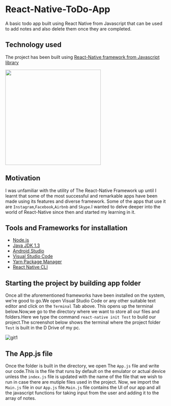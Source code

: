 # React-Native-ToDo-App
A basic todo app built using React Native from Javascript that can be used to add notes and also delete them once they are completed.
## Technology used
The project has been built using [React-Native framework from Javascript library](https://reactnative.dev/)

<img src="https://upload.wikimedia.org/wikipedia/commons/1/18/React_Native_Logo.png" width="300">

## Motivation
I was unfamiliar with the utility of The React-Native Framework up until I learnt that some of the most successful and remarkable apps have been made using its features and diverse framework. Some of the apps that use it are `Instagram`,`Facebook`,`Airbnb` and `Skype`.I wanted to delve deeper into the world of React-Native since then and started my learning in it.

## Tools and Frameworks for installation
* [Node.js](https://nodejs.org/en/download/)
* [Java JDK 1.3](https://www.oracle.com/in/java/technologies/javase/javase-jdk8-downloads.html)
* [Android Studio](https://developer.android.com/studio)
* [Visual Studio Code](https://code.visualstudio.com/download)
* [Yarn Package Manager](https://classic.yarnpkg.com/en/docs/install/#windows-stable)
* [React Native CLI](https://www.npmjs.com/package/react-native-cli)

## Starting the project by building app folder
Once all the aforementioned frameworks have been installed on the system, we're good to go.We open Visual Studio Code or any other suitable text editor and click on the `Terminal` Tab above. This opens up the terminal below.Now,we go to the directory where we want to store all our files and folders.Here we type the command `react-native init Test` to build our project.The screenshot below shows the terminal where the project folder `Test` is built in the D Drive of my pc.

![git1](https://user-images.githubusercontent.com/65769340/94192040-02ae9200-fecc-11ea-8564-33d47e8ccec1.PNG)

## The App.js file
Once the folder is built in the directory, we open The `App.js` file and write our code.This is the file that runs by default on the emulator or actual device unless the `index.js` file is updated with the name of the file that we wish to run in case there are mutiple files used in the project. Now, we import the `Main.js` file in our `App.js` file.`Main.js` file contains the UI of our app and all the javascript functions for taking input from the user and adding it to the array of notes.

